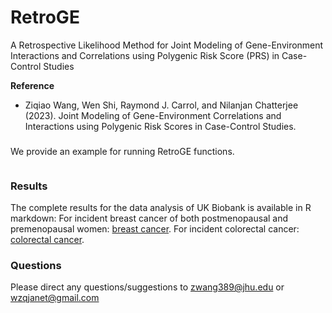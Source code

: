 # RetroGE
A Retrospective Likelihood Method for Joint Modeling of Gene-Environment Interactions and Correlations using Polygenic Risk Score (PRS) in Case-Control Studies

**Reference**

* Ziqiao Wang, Wen Shi, Raymond J. Carrol, and Nilanjan Chatterjee (2023). Joint Modeling of Gene-Environment Correlations and Interactions
using Polygenic Risk Scores in Case-Control Studies.

### 
We provide an example for running RetroGE functions. 
```

```
### Results
The complete results for the data analysis of UK Biobank is available in R markdown:
For incident breast cancer of both postmenopausal and premenopausal women: [breast cancer](results/UKB_breastcancer.html). 
For incident colorectal cancer: [colorectal cancer](https://raw.githack.com/ziqiaow/RetroGE/main/results/UKB_breastcancer.html). 

### Questions
Please direct any questions/suggestions to zwang389@jhu.edu or wzqjanet@gmail.com
